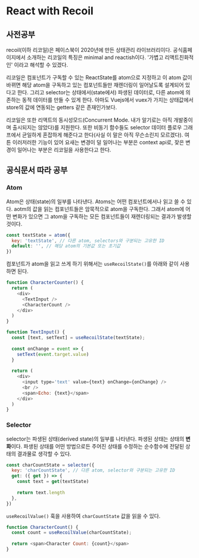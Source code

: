 # React with Recoil

## 사전공부
recoil(이하 리코일)은 페이스북이 2020년에 만든 상태관리 라이브러리이다. 
공식홈페이지에서 소개하는 리코일의 특징은 minimal and reactish이다. '가볍고 리액트친화적인' 이라고 해석할 수 있겠다. 

리코일은 컴포넌트가 구독할 수 있는 ReactState를 atom으로 지정하고 이 atom 값이 바뀌면 해당 atom을 구독하고 있는 
컴포넌트들만 재렌더링이 일어날도록 설계되어 있다고 한다. 그리고 selector는 상태에서(state에서) 파생된 데이터로, 
다른 atom에 의존하는 동적 데이터를 만들 수 있게 한다. 아마도 Vuejs에서 vuex가 가지는 상태값에서 store의 값에 연동되는 getters 같은 존재인가보다.

리코일은 또한 리액트의 동시성모드(Concurrent Mode. 내가 알기로는 아직 개발중이며 출시되지는 않았다)를 지원한다.
또한 비동기 함수들도 selector 데이터 플로우 그래프에서 균일하게 혼잡하게 해준다고 한다(사실 이 말은 아직 무슨소린지 모르겠다).
여튼 이러저러한 기능이 있어 요새는 변경이 덜 일어나는 부분은 context api로, 잦은 변경이 일어나는 부분은 리코일을 사용한다고 한다.

## 공식문서 따라 공부
### Atom
Atom은 상태(state)의 일부를 나타낸다. Atoms는 어떤 컴포넌트에서나 읽고 쓸 수 있다. aotm의 값을 읽는 컴포넌트들은 
암묵적으로 atom을 구독한다. 그래서 atom에 어떤 변화가 있으면 그 atom을 구독하는 모든 컴포넌트들이 재렌더링되는 결과가 발생할 것이다.

```javascript
const textState = atom({
  key: 'textState', // 다른 atom, selectors와 구분되는 고유한 ID
  default: '', // 해당 atom의 기본값 또는 초기값
})
```

컴포넌트가 atom을 읽고 쓰게 하기 위해서는 `useRecoilState()`를 아래와 같이 사용하면 된다.

```javascript
function CharacterCounter() {
  return (
    <div>
      <TextInput />
      <CharacterCount />
    </div>
  )
}

function TextInput() {
  const [text, setText] = useRecoilState(textState);
  
  const onChange = event => {
    setText(event.target.value)
  }
  
  return (
    <div>
      <input type='text' value={text} onChange={onChange} />
      <br />
      <span>Echo: {text}</span>
    </div>
  )
}
```

### Selector
selector는 파생된 상태(derived state)의 일부를 나타낸다. 파생된 상태는 상태의 **변화**이다.
파생된 상태를 어떤 방법으로든 주어진 상태를 수정하는 순수함수에 전달된 상태의 결과물로 생각할 수 있다.

```javascript
const charCountState = selector({
  key: 'charCountState', // 다른 atom, selector와 구분되는 고유한 ID
  get: ({ get }) => {
    const text = get(textState)
    
    return text.length
  },
})
```

`useRecoilValue()` 훅을 사용하여 `charCountState` 값을 읽을 수 있다.
```javascript
function CharacterCount() {
  const count = useRecoilValue(charCountState);
  
  return <span>Character Count: {count}</span>
}
```
